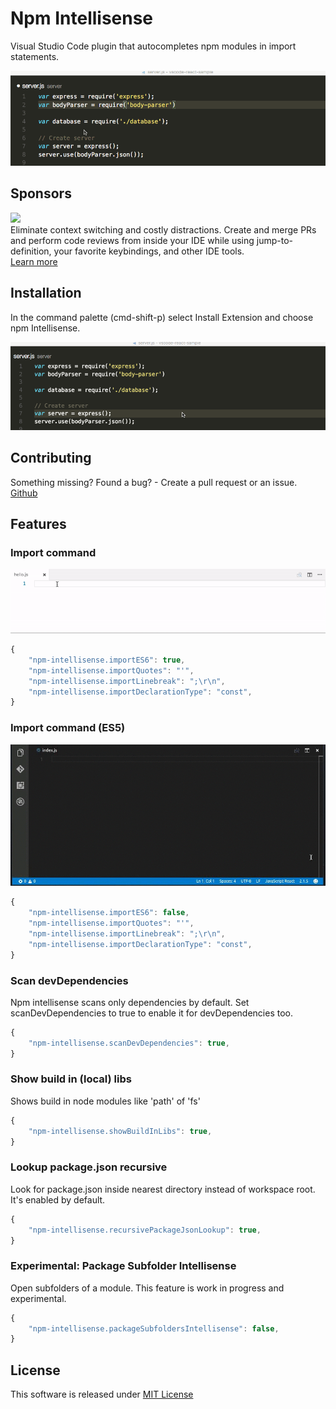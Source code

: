 # Npm Intellisense

Visual Studio Code plugin that autocompletes npm modules in import statements.

![auto complete](/images/auto_complete.gif)

## Sponsors

<p><a title="Try CodeStream" href="https://sponsorlink.codestream.com/?utm_source=vscmarket&amp;utm_campaign=npmintel&amp;utm_medium=banner"><img src="https://alt-images.codestream.com/codestream_logo_npmintel.png"></a></br>
Eliminate context switching and costly distractions. Create and merge PRs and perform code reviews from inside your IDE while using jump-to-definition, your favorite keybindings, and other IDE tools.<br> <a title="Try CodeStream" href="https://sponsorlink.codestream.com/?utm_source=vscmarket&amp;utm_campaign=npmintel&amp;utm_medium=banner">Learn more</a></p>

## Installation

In the command palette (cmd-shift-p) select Install Extension and choose npm Intellisense.

![install](/images/npm_install.gif)

## Contributing

Something missing? Found a bug? - Create a pull request or an issue.
[Github](https://github.com/ChristianKohler/NpmIntellisense)

## Features

### Import command

![import command](/images/importcommand.gif)

```javascript
{
	"npm-intellisense.importES6": true,
	"npm-intellisense.importQuotes": "'",
	"npm-intellisense.importLinebreak": ";\r\n",
	"npm-intellisense.importDeclarationType": "const",
}
```

### Import command (ES5)

![import command](/images/require_withname.gif)

```javascript
{
	"npm-intellisense.importES6": false,
	"npm-intellisense.importQuotes": "'",
	"npm-intellisense.importLinebreak": ";\r\n",
	"npm-intellisense.importDeclarationType": "const",
}
```

### Scan devDependencies

Npm intellisense scans only dependencies by default. Set scanDevDependencies to true to enable it for devDependencies too.

```javascript
{
	"npm-intellisense.scanDevDependencies": true,
}
```

### Show build in (local) libs

Shows build in node modules like 'path' of 'fs'

```javascript
{
	"npm-intellisense.showBuildInLibs": true,
}
```

### Lookup package.json recursive

Look for package.json inside nearest directory instead of workspace root. It's enabled by default.

```javascript
{
	"npm-intellisense.recursivePackageJsonLookup": true,
}
```

### Experimental: Package Subfolder Intellisense

Open subfolders of a module.
This feature is work in progress and experimental.

```javascript
{
	"npm-intellisense.packageSubfoldersIntellisense": false,
}
```

## License

This software is released under [MIT License](http://www.opensource.org/licenses/mit-license.php)
